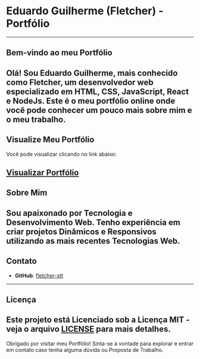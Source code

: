 # Eduardo Guilherme (Fletcher) - Portfólio
---

## Bem-vindo ao meu Portfólio

Olá! Sou Eduardo Guilherme, mais conhecido como Fletcher, um desenvolvedor web especializado em HTML, CSS, JavaScript, React e NodeJs. Este é o meu portfólio online onde você pode conhecer um pouco mais sobre mim e o meu trabalho.
---

## Visualize Meu Portfólio

Você pode visualizar clicando no link abaixo:

[Visualizar Portfólio](https://fletcher-stt.github.io/Portfolio/)
---

## Sobre Mim

Sou apaixonado por Tecnologia e Desenvolvimento Web. Tenho experiência em criar projetos Dinâmicos e Responsivos utilizando as mais recentes Tecnologias Web. 
---

## Contato

- **GitHub**: [fletcher-stt](https://github.com/fletcher-stt)
---

## Licença

Este projeto está Licenciado sob a Licença MIT - veja o arquivo [LICENSE](LICENSE) para mais detalhes.
---

Obrigado por visitar meu Portfólio! Sinta-se à vontade para explorar e entrar em contato caso tenha alguma dúvida ou Proposta de Trabalho.
